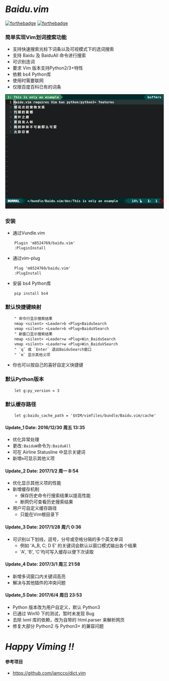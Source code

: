 # *Baidu.vim*

[![forthebadge](http://forthebadge.com/images/badges/made-with-python.svg)](http://forthebadge.com)
[![forthebadge](http://forthebadge.com/images/badges/built-with-love.svg)](http://forthebadge.com)

### 简单实现Vim划词搜索功能
* 支持快速搜索光标下词条以及可视模式下的选词搜索
* 支持 Baidu 及 BaiduAll 命令进行搜索
* 可识别连词
* 要求 Vim 版本支持Python2/3+特性
* 依赖 bs4 Python库
* 使用时需要联网
* 仅限百度百科已有的词条

![Example](Example.gif)

### 安装
- 通过Vundle.vim
```VIML
    Plugin 'm8524769/baidu.vim'
    :PluginInstall
```
- 通过vim-plug
```VIML
    Plug 'm8524769/baidu.vim'
    :PlugInstall
```
- 安装 bs4 Python库
```shell
	pip install bs4
```

### 默认快捷键映射
```VIML
    " 命令行显示搜索结果
    nmap <silent> <Leader>b <Plug>BaiduSearch
    vmap <silent> <Leader>b <Plug>BaiduVSearch
    " 新窗口显示搜索结果
    nmap <silent> <Leader>w <Plug>Win_BaiduSearch
    vmap <silent> <Leader>w <Plug>Win_BaiduVSearch
    " `q` 或 `Enter` 退出BaiduSearch窗口
    " `m` 显示其他义项
```
- 你也可以按自己的喜好自定义快捷键

### 默认Python版本
```VIML
    let g:py_version = 3
```

### 默认缓存路径
```VIML
    let g:baidu_cache_path = '$VIM/vimfiles/bundle/Baidu.vim/cache'
```

#### Update_1 Date: 2016/12/30 周五 13:35
- 优化异常处理
- 更改`:BaiduW`命令为`:BaiduAll`
- 可在 Airline  Statusline 中显示关键词
- 新增`m`可显示其他义项

#### Update_2 Date: 2017/1/2 周一 8:54
- 优化显示其他义项的性能
- 新增缓存机制
  * 保存历史命令行搜索结果以提高性能
  * 断网仍可查看历史搜索结果
- 用户可自定义缓存路径
  * 只能在Vim根目录下

#### Update_3 Date: 2017/1/28 周六 0:36
- 可识别以下划线，逗号，分号或空格分隔的多个英文单词
    * 例如 'A_B, C; D E' 的关键词会默认以窗口模式输出各个结果
    * 'A', 'B', 'C'均可写入缓存以便下次读取

#### Update_4 Date: 2017/3/1 周三 21:58
- 新增多词窗口内关键词高亮
- 解决与其他插件的冲突问题

#### Update_5 Date: 2017/6/4 周日 23:53
- Python 版本改为用户自定义，默认 Python3
- 已通过 Win10 下的测试，暂时未发现 Bug
- 去除 lxml 库的依赖，改为自带的 html.parser 来解析网页
- 修复大部分 Python2 与 Python3+ 的兼容问题

# *Happy Viming !!*

#### 参考项目
- https://github.com/iamcco/dict.vim

